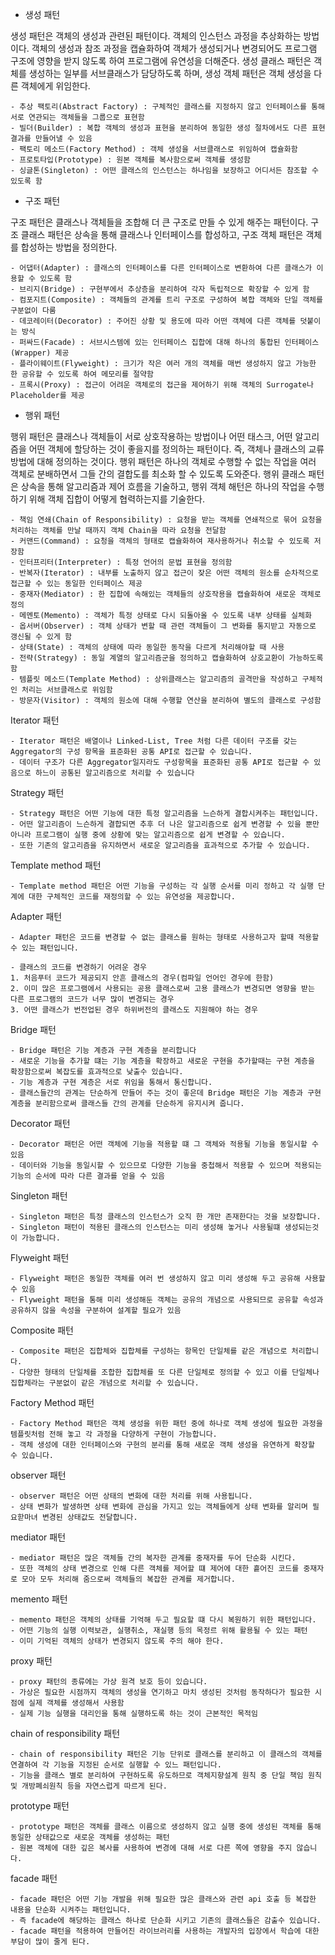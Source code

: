 - 생성 패턴

생성 패턴은 객체의 생성과 관련된 패턴이다. 객체의 인스턴스 과정을 추상화하는 방법이다. 객체의 생성과 참조 과정을 캡슐화하여 객체가 생성되거나 변경되어도 프로그램 구조에 영향을 받지 않도록 하여 프로그램에 유연성을 더해준다. 생성 클래스 패턴은 객체를 생성하는 일부를 서브클래스가 담당하도록 하며, 생성 객체 패턴은 객체 생성을 다른 객체에게 위임한다.

```
- 추상 팩토리(Abstract Factory) : 구체적인 클래스를 지정하지 않고 인터페이스를 통해 서로 연관되는 객체들을 그룹으로 표현함
- 빌더(Builder) : 복합 객체의 생성과 표현을 분리하여 동일한 생성 절차에서도 다른 표현 결과를 만들어낼 수 있음
- 팩토리 메소드(Factory Method) : 객체 생성을 서브클래스로 위임하여 캡슐화함
- 프로토타입(Prototype) : 원본 객체를 복사함으로써 객체를 생성함
- 싱글톤(Singleton) : 어떤 클래스의 인스턴스는 하나임을 보장하고 어디서든 참조할 수 있도록 함
```

- 구조 패턴

구조 패턴은 클래스나 객체들을 조합해 더 큰 구조로 만들 수 있게 해주는 패턴이다. 구조 클래스 패턴은 상속을 통해 클래스나 인터페이스를 합성하고, 구조 객체 패턴은 객체를 합성하는 방법을 정의한다.

```
- 어댑터(Adapter) : 클래스의 인터페이스를 다른 인터페이스로 변환하여 다른 클래스가 이용할 수 있도록 함
- 브리지(Bridge) : 구현부에서 추상층을 분리하여 각자 독립적으로 확장할 수 있게 함
- 컴포지트(Composite) : 객체들의 관계를 트리 구조로 구성하여 복합 객체와 단일 객체를 구분없이 다룸
- 데코레이터(Decorator) : 주어진 상황 및 용도에 따라 어떤 객체에 다른 객체를 덧붙이는 방식
- 퍼싸드(Facade) : 서브시스템에 있는 인터페이스 집합에 대해 하나의 통합된 인터페이스(Wrapper) 제공
- 플라이웨이트(Flyweight) : 크기가 작은 여러 개의 객체를 매번 생성하지 않고 가능한 한 공유할 수 있도록 하여 메모리를 절약함
- 프록시(Proxy) : 접근이 어려운 객체로의 접근을 제어하기 위해 객체의 Surrogate나 Placeholder를 제공
```

- 행위 패턴

행위 패턴은 클래스나 객체들이 서로 상호작용하는 방법이나 어떤 태스크, 어떤 알고리즘을 어떤 객체에 할당하는 것이 좋을지를 정의하는 패턴이다. 즉, 객체나 클래스의 교류 방법에 대해 정의하는 것이다. 행위 패턴은 하나의 객체로 수행할 수 없는 작업을 여러 객체로 분배하면서 그들 간의 결합도를 최소화 할 수 있도록 도와준다. 행위 클래스 패턴은 상속을 통해 알고리즘과 제어 흐름을 기술하고, 행위 객체 해턴은 하나의 작업을 수행하기 위해 객체 집합이 어떻게 협력하는지를 기술한다.

```
- 책임 연쇄(Chain of Responsibility) : 요청을 받는 객체를 연쇄적으로 묶어 요청을 처리하는 객체를 만날 때까지 객체 Chain을 따라 요청을 전달함
- 커맨드(Command) : 요청을 객체의 형태로 캡슐화하여 재사용하거나 취소할 수 있도록 저장함
- 인터프리터(Interpreter) : 특정 언어의 문법 표현을 정의함
- 반복자(Iterator) : 내부를 노출하지 않고 접근이 잦은 어떤 객체의 원소를 순차적으로 접근할 수 있는 동일한 인터페이스 제공
- 중재자(Mediator) : 한 집합에 속해있는 객체들의 상호작용을 캡슐화하여 새로운 객체로 정의
- 메멘토(Memento) : 객체가 특정 상태로 다시 되돌아올 수 있도록 내부 상태를 실체화
- 옵서버(Observer) : 객체 상태가 변할 때 관련 객체들이 그 변화를 통지받고 자동으로 갱신될 수 있게 함
- 상태(State) : 객체의 상태에 따라 동일한 동작을 다르게 처리해야할 때 사용
- 전략(Strategy) : 동일 계열의 알고리즘군을 정의하고 캡슐화하여 상호교환이 가능하도록 함
- 템플릿 메소드(Template Method) : 상위클래스는 알고리즘의 골격만을 작성하고 구체적인 처리는 서브클래스로 위임함
- 방문자(Visitor) : 객체의 원소에 대해 수행할 연산을 분리하여 별도의 클래스로 구성함
```

Iterator 패턴

```
- Iterator 패턴은 배열이나 Linked-List, Tree 처럼 다른 데이터 구조를 갖는 Aggregator의 구성 항목을 표준화된 공통 API로 접근할 수 있습니다.
- 데이터 구조가 다른 Aggregator일지라도 구성항목을 표준화된 공통 API로 접근할 수 있음으로 하느이 공통된 알고리즘으로 처리할 수 있습니다
```

Strategy 패턴

```
- Strategy 패턴은 어떤 기능에 대한 특정 알고리즘을 느슨하게 결합시켜주는 패턴입니다.
- 어떤 알고리즘이 느슨하게 결합되면 추후 더 나은 알고리즘으로 쉽게 변경할 수 있을 뿐만 아니라 프로그램이 실행 중에 상황에 맞는 알고리즘으로 쉽게 변경할 수 있습니다.
- 또한 기존의 알고리즘을 유지하면서 새로운 알고리즘을 효과적으로 추가할 수 있습니다.
```

Template method 패턴

```
- Template method 패턴은 어떤 기능을 구성하는 각 실행 순서를 미리 정하고 각 실행 단계에 대한 구체적인 코드를 재정의할 수 있는 유연성을 제공합니다.
```

Adapter 패턴

```
- Adapter 패턴은 코드를 변경할 수 없는 클래스를 원하는 형태로 사용하고자 할때 적용할수 있는 패턴입니다.

- 클래스의 코드를 변경하기 어려운 경우
1. 처음푸터 코드가 제공되지 안흔 클래스의 경우(컴파일 언어인 경우에 한함)
2. 이미 많은 프로그램에서 사용되는 공용 클래스로써 고용 클래스가 변경되면 영향을 받는 다른 프로그램의 코드가 너무 많이 변경되는 경우
3. 어떤 클래스가 번전업된 경우 하위버전의 클래스도 지원해야 하는 경우
```

Bridge 패턴

```
- Bridge 패턴은 기능 계층과 구현 계층을 분리합니다
- 새로운 기능을 추가할 떄는 기능 계층을 확장하고 새로운 구현을 추가할때는 구현 계층을 확장함으로써 복잡도를 효과적으로 낮출수 있습니다.
- 기능 계층과 구현 계층은 서로 위임을 통해서 통신합니다.
- 클래스들간의 관계는 단순하게 만들어 주는 것이 좋은데 Bridge 패턴은 기능 계층과 구현 계층을 분리함으로써 클래스들 간의 관계를 단순하게 유지시켜 줍니다.
```

Decorator 패턴

```
- Decorator 패턴은 어떤 객체에 기능을 적용할 떄 그 객체와 적용될 기능을 동일시할 수 있음
- 데이터와 기능을 동일시할 수 있으므로 다양한 기능을 중첩해서 적용할 수 있으며 적용되는 기능의 순서에 따라 다른 결과를 얻을 수 있음
```

Singleton 패턴

```
- Singleton 패턴은 특정 클래스의 인스턴스가 오직 한 개만 존재한다는 것을 보장합니다.
- Singleton 패턴이 적용된 클래스의 인스턴스는 미리 생성해 놓거나 사용될떄 생성되는것이 가능합니다.
```

Flyweight 패턴

```
- Flyweight 패턴은 동일한 객체를 여러 번 생성하지 않고 미리 생성해 두고 공유해 사용할 수 있음
- Flyweight 패턴을 통해 미리 생성해둔 객체는 공유의 개념으로 사용되므로 공유할 속성과 공유하지 않을 속성을 구분하여 설계할 필요가 있음
```

Composite 패턴

```
- Composite 패턴은 집합체와 집합체를 구성하는 항목인 단일체를 같은 개념으로 처리합니다.
- 다양한 형태의 단일체를 조합한 집합체를 또 다른 단일체로 정의할 수 있고 이를 단일체나 집합체라는 구분없이 같은 개념으로 처리할 수 있습니다.
```

Factory Method 패턴

```
- Factory Method 패턴은 객체 생성을 위한 패턴 중에 하나로 객체 생성에 필요한 과정을 템플릿처럼 전해 놓고 각 과정을 다양하게 구현이 가능합니다.
- 객체 생성에 대한 인터페이스와 구현의 분리를 통해 새로운 객체 생성을 유연하게 확장할 수 있습니다.
```

observer 패턴

```
- observer 패턴은 어떤 상태의 변화에 대한 처리를 위해 사용됩니다.
- 상태 변화가 발생하면 상태 변화에 관심을 가지고 있는 객체들에게 상태 변화를 알리며 필요핟마녀 변경된 상태값도 전달합니다.
```

mediator 패턴

```
- mediator 패턴은 많은 객체들 간의 복자한 관계를 중재자를 두어 단순화 시킨다.
- 또한 객체의 상태 변경으로 인해 다른 객체를 제어할 떄 제어에 대한 흩어진 코드를 중재자로 모아 모두 처리해 줌으로써 객체들의 복잡한 관계를 제거합니다.
```

memento 패턴

```
- memento 패턴은 객체의 상태를 기억해 두고 필요할 떄 다시 복원하기 위한 패턴입니다.
- 어떤 기능의 실행 이력보관, 실행취소, 재실행 등의 목정르 위해 활용될 수 있는 패턴
- 이미 기억된 객체의 상태가 변경되지 않도록 주의 해야 한다.
```

proxy 패턴

```
- proxy 패턴의 종류에는 가상 원격 보호 등이 있습니다.
- 가상은 필요한 시점까지 객체의 생성을 연기하고 마치 생성된 것처럼 동작하다가 필요한 시점에 실제 객체를 생성해서 사용함
- 실제 기능 실행을 대리인을 통해 실행하도록 하는 것이 근본적인 목적임
```

chain of responsibility 패턴

```
- chain of responsibility 패턴은 기능 단위로 클래스를 분리하고 이 클래스의 객체를 연결하여 각 기능을 지정된 순서로 실행할 수 있느 패턴입니다.
- 기능을 클래스 별로 분리하여 구현하도록 유도하므로 객체지향설계 원칙 중 단일 책임 원칙 및 개방폐쇠원칙 등을 자연스럽게 따르게 된다.
```

prototype 패턴

```
- prototype 패턴은 객체를 클래스 이름으로 생성하지 않고 실행 중에 생성된 객체를 통해 동일한 상태값으로 새로운 객체를 생성하는 패턴
- 원본 객체에 대한 깊은 복사를 사용하여 변경에 대해 서로 다른 쪽에 영향을 주지 않습니다.
```

facade 패턴

```
- facade 패턴은 어떤 기능 개발을 위해 필요한 많은 클래스와 관련 api 호출 등 복잡한 내용을 단순화 시켜주는 패턴입니다.
- 즉 facade에 해당하는 클래스 하나로 단순화 시키고 기존의 클래스들은 감출수 있습니다.
- facade 패턴을 적용하여 만들어진 라이브러리를 사용하는 개발자의 입장에서 학습에 대한 부담이 많이 줄게 된다.
```